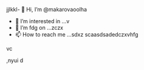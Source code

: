 jjlkkl- 👋 Hi, I’m @makarovaoolha
- 👀 I’m interested in ...v
- 🌱 I’m fdg on ...zczx
- 📫 How to reach me ...sdxz
scaasdsadedczxvhfg
<!---hgf
makarovaoolha/makarovaoolha is a ✨ special ✨ repository because its `REAzvbwDME.md` (this file) appears on your GitHvzxcub profile.asc
You can click csssthe Preview link to take a look at your changes.asdasdazxcs
--->vc
,nyui
d
